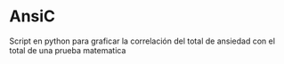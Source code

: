 # AnsiC
Script en python para graficar la correlación del total de ansiedad con el total de una prueba matematica
